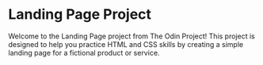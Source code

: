 # Landing Page Project

Welcome to the Landing Page project from The Odin Project! This project is designed to help you practice HTML and CSS skills by creating a simple landing page for a fictional product or service.
